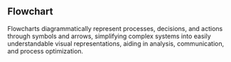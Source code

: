 ## Flowchart 

Flowcharts diagrammatically represent processes, decisions, and actions through symbols and arrows, simplifying complex systems into easily understandable visual representations, aiding in analysis, communication, and process optimization. 
